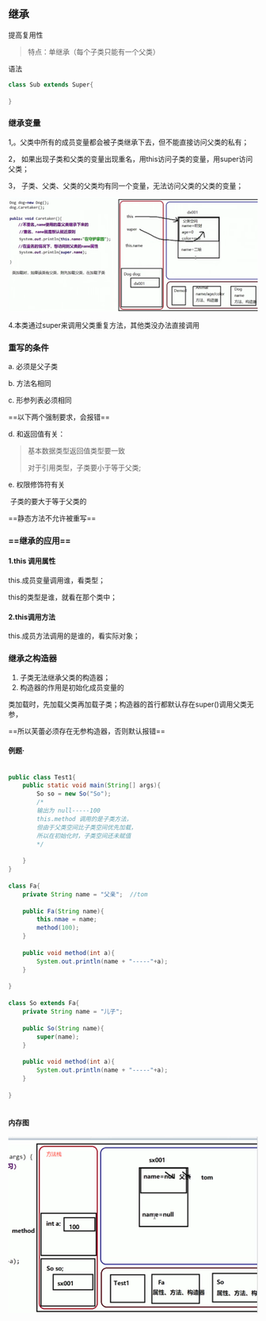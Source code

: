 ## 继承

提高复用性

> 特点：单继承（每个子类只能有一个父类）



语法

```java
class Sub extends Super{
    
}
```



### 继承变量

1,。父类中所有的成员变量都会被子类继承下去，但不能直接访问父类的私有；

2， 如果出现子类和父类的变量出现重名，用this访问子类的变量，用super访问父类；

3， 子类、父类、父类的父类均有同一个变量，无法访问父类的父类的变量；

![image-20220313231233824](JAVA14继承.assets/image-20220313231233824.png)



4.本类通过super来调用父类重复方法，其他类没办法直接调用





### 重写的条件

a. 必须是父子类

b. 方法名相同

c. 形参列表必须相同

==以下两个强制要求，会报错==

d. 和返回值有关：

> 基本数据类型返回值类型要一致
>
> 对于引用类型，子类要小于等于父类;

e. 权限修饰符有关

​	子类的要大于等于父类的



==静态方法不允许被重写==







### ==继承的应用==

#### 1.this 调用属性

this.成员变量调用谁，看类型；

this的类型是谁，就看在那个类中；

#### 2.this调用方法

this.成员方法调用的是谁的，看实际对象；





### 继承之构造器

1. 子类无法继承父类的构造器；
2. 构造器的作用是初始化成员变量的 

类加载时，先加载父类再加载子类；构造器的首行都默认存在super()调用父类无参，

==所以芙蕾必须存在无参构造器，否则默认报错==

#### 例题·

```java

public class Test1{
    public static void main(String[] args){
        So so = new So("So");
        /*
        输出为 null-----100
        this.method 调用的是子类方法，
        但由于父类空间比子类空间优先加载，
        所以在初始化时，子类空间还未赋值
        */
        
    }
}

class Fa{
    private String name = "父亲";  //tom
    
    public Fa(String name){
        this.nmae = name;
        method(100);
    }
    
    public void method(int a){
        System.out.println(name + "-----"+a);
    }
    
}

class So extends Fa{
    private String name = "儿子";
    
    public So(String name){
        super(name);
    }
    
    public void method(int a){
        System.out.println(name + "-----"+a);
    }
    
}
    
```

#### 内存图

![image-20220314124429517](JAVA14继承.assets/image-20220314124429517.png)



